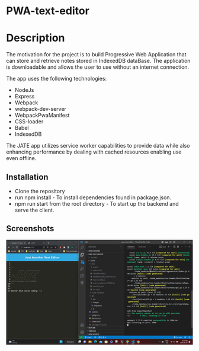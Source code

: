 # PWA-text-editor

# Description

The motivation for the project is to build Progressive Web Application that can store and retrieve notes stored in IndexedDB dataBase. The application is downloadable and allows the user to use without an internet connection.

The app uses the following technologies:

-   NodeJs
-   Express
-   Webpack
-   webpack-dev-server
-   WebpackPwaManifest
-   CSS-loader
-   Babel
-   IndexedDB

The JATE app utilizes service worker capabilities to provide data while also enhancing performance by dealing with cached resources enabling use even offline.

## Installation

-   Clone the repository
-   run npm install - To install dependencies found in package.json.
-   npm run start from the root directory - To start up the backend and serve the client.

## Screenshots

![Jate APP](./assets/images/Screenshot%202023-03-01%20095254.png)
